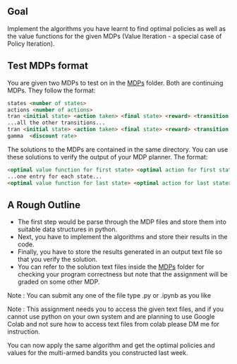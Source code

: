 ## Goal

Implement the algorithms you have learnt to find optimal policies as well as the value functions for the given MDPs (Value Iteration - a special case of Policy Iteration).

## Test MDPs format

You are given two MDPs to test on in the [MDPs](./MDPs) folder. Both are continuing MDPs. They follow the format:

```html
states <number of states>
actions <number of actions>
tran <initial state> <action taken> <final state> <reward> <transition probability>
...all the other transitions...
tran <initial state> <action taken> <final state> <reward> <transition probability>
gamma  <discount rate>
```

The solutions to the MDPs are contained in the same directory. You can use these solutions to verify the output of your MDP planner. The format:

```html
<optimal value function for first state> <optimal action for first state>
...one entry for each state...
<optimal value function for last state> <optimal action for last state>
```

## A Rough Outline

- The first step would be parse through the MDP files and store them into suitable data structures in python.
- Next, you have to implement the algorithms and store their results in the code.
- Finally, you have to store the results generated in an output text file so that you verify the solution.
- You can refer to the solution text files inside the [MDPs](./MDPs) folder for checking your program correctness but note that the assignment will be graded on some other MDP.

Note : You can submit any one of the file type .py or .ipynb as you like

Note : This assignment needs you to access the given text files, and if you cannot use python on your own system and are planning to use Google Colab and not sure how to access text files from colab please DM me for instruction.

You can now apply the same algorithm and get the optimal policies and values for the multi-armed bandits you constructed last week.
